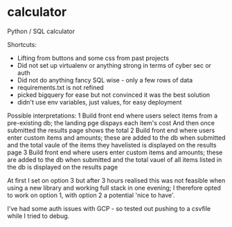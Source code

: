 # calculator
Python / SQL calculator

Shortcuts:
- Lifting from buttons and some css from past projects
- Did not set up virtualenv or anything strong in terms of cyber sec or auth
- Did not do anything fancy SQL wise - only a few rows of data
- requirements.txt is not refined
- picked bigquery for ease but not convinced it was the best solution
- didn't use env variables, just values, for easy deployment


Possible interpretations:
1 Build front end where users select items from a pre-existing db; the landing pge dispays each item's cost And then once submitted the results page shows the total
2 Build front end where users enter custom items and amounts; these are added to the db when submitted and the total vaule of the items they havelisted is displayed on the results page
3 Build front end where users enter custom items and amounts; these are added to the db when submitted and the total vauel of all items listed in the db is displayed on the results page

At first I set on option 3 but after 3 hours realised this was not feasible when using a new library and working full stack in one evening; I therefore opted to work on option 1, with option 2 a potential 'nice to have'.

I've had some auth issues with GCP - so tested out pushing to a csvfile while I tried to debug.
